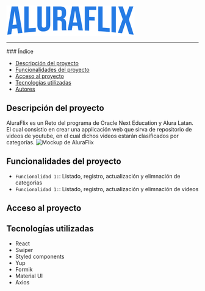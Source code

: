 ![Logo de AluraFlix](./src/assets/img/logo.svg)  

<hr>  
### Índice  

- [Descripción del proyecto](#Descripción-del-proyecto) 
- [Funcionalidades del proyecto](#Funcionalidades-del-proyecto)  
- [Acceso al proyecto](#Acceso-al-proyecto)  
- [Tecnologías utilizadas](#Tecnologías-utilizadas)  
- [Autores](#Autores)  
## Descripción del proyecto  

AluraFlix es un Reto del programa de Oracle Next Education y Alura Latan. El cual consistio en crear una applicación web que sirva de repositorio de videos de youtube, en el cual dichos videos estarán clasificados por categorías. 
![Mockup de AluraFlix](./src/assets/img/previsualizaci%C3%B3n.png)   
## Funcionalidades del proyecto 
- `Funcionalidad 1:`: Listado, registro, actualización y elimnación de categorias
- `Funcionalidad 1:`: Listado, registro, actualización y elimnación de videos 
## Acceso al proyecto
## Tecnologías utilizadas
- React
- Swiper
- Styled components
- Yup
- Formik
- Material UI
- Axios
